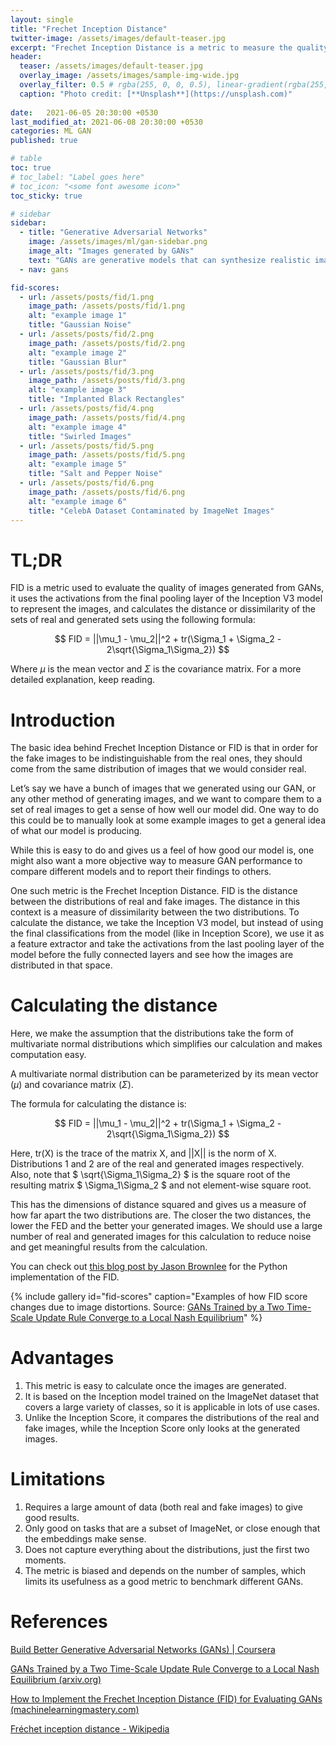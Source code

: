 ```yaml
---
layout: single
title: "Frechet Inception Distance"
twitter-image: /assets/images/default-teaser.jpg
excerpt: "Frechet Inception Distance is a metric to measure the quality of images generated by GANs and other generative models."
header:
  teaser: /assets/images/default-teaser.jpg
  overlay_image: /assets/images/sample-img-wide.jpg
  overlay_filter: 0.5 # rgba(255, 0, 0, 0.5), linear-gradient(rgba(255, 0, 0, 0.5), rgba(0, 255, 255, 0.5))
  caption: "Photo credit: [**Unsplash**](https://unsplash.com)"
  
date:   2021-06-05 20:30:00 +0530
last_modified_at: 2021-06-08 20:30:00 +0530
categories: ML GAN
published: true

# table
toc: true
# toc_label: "Label goes here"
# toc_icon: "<some font awesome icon>"
toc_sticky: true

# sidebar
sidebar:
  - title: "Generative Adversarial Networks"
    image: /assets/images/ml/gan-sidebar.png
    image_alt: "Images generated by GANs"
    text: "GANs are generative models that can synthesize realistic images similar to the ones they are trained on."
  - nav: gans

fid-scores:
  - url: /assets/posts/fid/1.png
    image_path: /assets/posts/fid/1.png
    alt: "example image 1"
    title: "Gaussian Noise"
  - url: /assets/posts/fid/2.png
    image_path: /assets/posts/fid/2.png
    alt: "example image 2"
    title: "Gaussian Blur"
  - url: /assets/posts/fid/3.png
    image_path: /assets/posts/fid/3.png
    alt: "example image 3"
    title: "Implanted Black Rectangles"
  - url: /assets/posts/fid/4.png
    image_path: /assets/posts/fid/4.png
    alt: "example image 4"
    title: "Swirled Images"
  - url: /assets/posts/fid/5.png
    image_path: /assets/posts/fid/5.png
    alt: "example image 5"
    title: "Salt and Pepper Noise"
  - url: /assets/posts/fid/6.png
    image_path: /assets/posts/fid/6.png
    alt: "example image 6"
    title: "CelebA Dataset Contaminated by ImageNet Images"
---
```


# TL;DR

FID is a metric used to evaluate the quality of images generated from GANs, it uses the activations from the final pooling layer of the Inception V3 model to represent the images, and calculates the distance or dissimilarity of the sets of real and generated sets using the following formula:

$$ FID = ||\mu_1 - \mu_2||^2 + tr(\Sigma_1 + \Sigma_2 - 2\sqrt{\Sigma_1\Sigma_2})  $$

Where  $\mu$ is the mean vector and $\Sigma$ is the covariance matrix. For a more detailed explanation, keep reading.


# Introduction
The basic idea behind Frechet Inception Distance or FID is that in order for the fake images to be indistinguishable from the real ones, they should come from the same distribution of images that we would consider real.

Let’s say we have a bunch of images that we generated using our GAN, or any other method of generating images, and we want to compare them to a set of real images to get a sense of how well our model did. One way to do this could be to manually look at some example images to get a general idea of what our model is producing.

While this is easy to do and gives us a feel of how good our model is, one might also want a more objective way to measure GAN performance to compare different models and to report their findings to others. 

One such metric is the Frechet Inception Distance. FID is the distance between the distributions of real and fake images. The distance in this context is a measure of dissimilarity between the two distributions. To calculate the distance, we take the Inception V3 model, but instead of using the final classifications from the model (like in Inception Score), we use it as a feature extractor and take the activations from the last pooling layer of the model before the fully connected layers and see how the images are distributed in that space.


# Calculating the distance

Here, we make the assumption that the distributions take the form of multivariate normal distributions which simplifies our calculation and makes computation easy.

A multivariate normal distribution can be parameterized by its mean vector $(\mu)$ and covariance matrix $(\Sigma)$.

The formula for calculating the distance is:

$$ FID = ||\mu_1 - \mu_2||^2 + tr(\Sigma_1 + \Sigma_2 - 2\sqrt{\Sigma_1\Sigma_2})  $$

Here, tr(X) is the trace of the matrix X, and \|\|X\|\| is the norm of X. Distributions 1 and 2 are of the real and generated images respectively. Also, note that $ \sqrt{\Sigma_1\Sigma_2} $ is the square root of the resulting matrix $ \Sigma_1\Sigma_2 $ and not element-wise square root.

This has the dimensions of distance squared and gives us a measure of how far apart the two distributions are. The closer the two distances, the lower the FED and the better your generated images. We should use a large number of real and generated images for this calculation to reduce noise and get meaningful results from the calculation.

You can check out [this blog post by Jason Brownlee](https://machinelearningmastery.com/how-to-implement-the-frechet-inception-distance-fid-from-scratch/) for the Python implementation of the FID.

{% include gallery id="fid-scores" caption="Examples of how FID score changes due to image distortions. Source: [GANs Trained by a Two Time-Scale Update Rule Converge to a Local Nash Equilibrium](https://arxiv.org/abs/1706.08500)" %}


# Advantages



1. This metric is easy to calculate once the images are generated.
2. It is based on the Inception model trained on the ImageNet dataset that covers a large variety of classes, so it is applicable in lots of use cases.
3. Unlike the Inception Score, it compares the distributions of the real and fake images, while the Inception Score only looks at the generated images.


# Limitations



1. Requires a large amount of data (both real and fake images) to give good results.
2. Only good on tasks that are a subset of ImageNet, or close enough that the embeddings make sense.
3. Does not capture everything about the distributions, just the first two moments.
4. The metric is biased and depends on the number of samples, which limits its usefulness as a good metric to benchmark different GANs.


# References

[Build Better Generative Adversarial Networks (GANs) \| Coursera](https://www.coursera.org/learn/build-better-generative-adversarial-networks-gans/home/welcome)

[GANs Trained by a Two Time-Scale Update Rule Converge to a Local Nash Equilibrium (arxiv.org)](https://arxiv.org/abs/1706.08500)

[How to Implement the Frechet Inception Distance (FID) for Evaluating GANs (machinelearningmastery.com)](https://machinelearningmastery.com/how-to-implement-the-frechet-inception-distance-fid-from-scratch/)

[Fréchet inception distance - Wikipedia](https://en.wikipedia.org/wiki/Fr%C3%A9chet_inception_distance)





